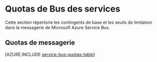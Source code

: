 <properties 
    pageTitle="Les limites et les quotas de Bus des services Microsoft Azure | Microsoft Azure"
    description="Limites et quotas de Bus des services Azure"
    services="service-bus"
    documentationCenter="na"
    authors="sethmanheim"
    manager="timlt"
    editor="" />
<tags 
    ms.service="service-bus"
    ms.devlang="na"
    ms.topic="article"
    ms.tgt_pltfrm="na"
    ms.workload="na"
    ms.date="10/05/2016"
    ms.author="sethm" />

# <a name="service-bus-quotas"></a>Quotas de Bus des services

Cette section répertorie les contingents de base et les seuils de limitation dans la messagerie de Microsoft Azure Service Bus.

## <a name="messaging-quotas"></a>Quotas de messagerie

[AZURE.INCLUDE [service-bus-quotas-table](../../includes/service-bus-quotas-table.md)] 